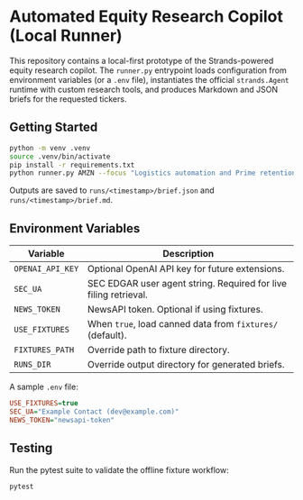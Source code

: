 # Automated Equity Research Copilot (Local Runner)

This repository contains a local-first prototype of the Strands-powered equity research copilot. The `runner.py` entrypoint loads configuration from environment variables (or a `.env` file), instantiates the official `strands.Agent` runtime with custom research tools, and produces Markdown and JSON briefs for the requested tickers.

## Getting Started

```bash
python -m venv .venv
source .venv/bin/activate
pip install -r requirements.txt
python runner.py AMZN --focus "Logistics automation and Prime retention"
```

Outputs are saved to `runs/<timestamp>/brief.json` and `runs/<timestamp>/brief.md`.

## Environment Variables

| Variable | Description |
| --- | --- |
| `OPENAI_API_KEY` | Optional OpenAI API key for future extensions. |
| `SEC_UA` | SEC EDGAR user agent string. Required for live filing retrieval. |
| `NEWS_TOKEN` | NewsAPI token. Optional if using fixtures. |
| `USE_FIXTURES` | When `true`, load canned data from `fixtures/` (default). |
| `FIXTURES_PATH` | Override path to fixture directory. |
| `RUNS_DIR` | Override output directory for generated briefs. |

A sample `.env` file:

```ini
USE_FIXTURES=true
SEC_UA="Example Contact (dev@example.com)"
NEWS_TOKEN="newsapi-token"
```

## Testing

Run the pytest suite to validate the offline fixture workflow:

```bash
pytest
```
